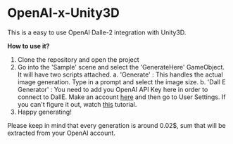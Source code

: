 # OpenAI-x-Unity3D
This is a easy to use OpenAI Dalle-2 integration with Unity3D.

**How to use it?**

1. Clone the repository and open the project
2. Go into the 'Sample' scene and select the 'GenerateHere' GameObject. It will have two scripts attached.
   a. 'Generate' : This handles the actual image generation. Type in a prompt and select the image size.
   b. 'Dall E Generator' : You need to add you OpenAI API Key here in order to connect to DallE. Make an account [here]([https://pages.github.com/](https://openai.com/blog/openai-api)https://openai.com/blog/openai-api) and then go to User Settings. If you can't figure it out, watch [this](https://www.youtube.com/watch?v=Ay0u4O6PoBE&ab_channel=MaxDalton) tutorial. 
3. Happy generating!

Please keep in mind that every generation is around 0.02$, sum that will be extracted from your OpenAI account.
